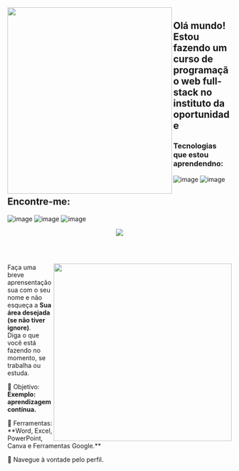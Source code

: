 <img align="left" src="https://github.com/vitorcvelloso/vitorcvelloso/assets/106841780/bb8ff812-4e8b-4063-838a-1a2197be7f1e" width="370px" height="420px">

## Olá mundo! Estou fazendo um curso de programação web full-stack no instituto da oportunidade

### Tecnologias que estou aprendendno:
![image](https://github.com/vitorcvelloso/vitorcvelloso/assets/106841780/10494054-5a54-4760-89f2-ac98261e9cc3)
![image](https://github.com/vitorcvelloso/vitorcvelloso/assets/106841780/6f6d5f15-eb11-4c94-a98c-e2f0b6b03c73)


## Encontre-me:
![image](https://github.com/vitorcvelloso/vitorcvelloso/assets/106841780/65c9f063-44a5-4b74-9f38-36c31cc3c845)
![image](https://github.com/vitorcvelloso/vitorcvelloso/assets/106841780/e80c25f9-de7a-49fe-a28e-7b2dbc0a57c5)
![image](https://github.com/vitorcvelloso/vitorcvelloso/assets/106841780/062e4dc4-342e-4d70-b939-b948cfded1c9)

<div align="center"> 
 <a href="https://github.com/vitorcvelloso/github-readme-stats">
   <img align="center" src="https://github-readme-stats.vercel.app/api/top-langs/?username=vitorcvelloso&layout=compact&theme=dark&hide_border=true" /></a>
</img>

</div>

<br> <br>

<img src="https://raw.githubusercontent.com/MicaelliMedeiros/micaellimedeiros/master/image/computer-illustration.png" min-width="400px" max-width="400px" width="400px" align="right">

<p align="left"> 
  Faça uma breve aprensentação sua com o seu nome e não esqueça a <strong>Sua área desejada (se não tiver ignore)</strong>. <br>
  Diga o que você está fazendo no momento, se trabalha ou estuda.
</p>

<p align="left">
 
  🦄 Objetivo: **Exemplo: aprendizagem contínua.**
</p>

<p align="left">
</p>
  💼 Ferramentas:  **Word, Excel, PowerPoint, Canva e Ferramentas Google.**
<p align="left">
  💌 Navegue à vontade pelo perfil.
</p>
</img>
